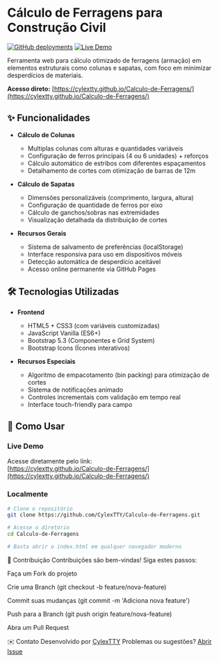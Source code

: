 # Cálculo de Ferragens para Construção Civil

[![GitHub deployments](https://img.shields.io/github/deployments/CylexTTY/Calculo-de-Ferragens/github-pages?label=Deployment)](https://cylextty.github.io/Calculo-de-Ferragens/)
[![Live Demo](https://img.shields.io/badge/Live-Demo-brightgreen)](https://cylextty.github.io/Calculo-de-Ferragens/)

Ferramenta web para cálculo otimizado de ferragens (armação) em elementos estruturais como colunas e sapatas, com foco em minimizar desperdícios de materiais.

**Acesso direto:** [https://cylextty.github.io/Calculo-de-Ferragens/](https://cylextty.github.io/Calculo-de-Ferragens/)

## ✨ Funcionalidades

- **Cálculo de Colunas**
  - Multiplas colunas com alturas e quantidades variáveis
  - Configuração de ferros principais (4 ou 6 unidades) + reforços
  - Cálculo automático de estribos com diferentes espaçamentos
  - Detalhamento de cortes com otimização de barras de 12m

- **Cálculo de Sapatas**
  - Dimensões personalizáveis (comprimento, largura, altura)
  - Configuração de quantidade de ferros por eixo
  - Cálculo de ganchos/sobras nas extremidades
  - Visualização detalhada da distribuição de cortes

- **Recursos Gerais**
  - Sistema de salvamento de preferências (localStorage)
  - Interface responsiva para uso em dispositivos móveis
  - Detecção automática de desperdício aceitável
  - Acesso online permanente via GitHub Pages

## 🛠 Tecnologias Utilizadas

- **Frontend**
  - HTML5 + CSS3 (com variáveis customizadas)
  - JavaScript Vanilla (ES6+)
  - Bootstrap 5.3 (Componentes e Grid System)
  - Bootstrap Icons (Ícones interativos)

- **Recursos Especiais**
  - Algoritmo de empacotamento (bin packing) para otimização de cortes
  - Sistema de notificações animado
  - Controles incrementais com validação em tempo real
  - Interface touch-friendly para campo

## 🚀 Como Usar

### Live Demo
Acesse diretamente pelo link:  
[https://cylextty.github.io/Calculo-de-Ferragens/](https://cylextty.github.io/Calculo-de-Ferragens/)

### Localmente
```bash
# Clone o repositório
git clone https://github.com/CylexTTY/Calculo-de-Ferragens.git

# Acesse o diretório
cd Calculo-de-Ferragens

# Basta abrir o index.html em qualquer navegador moderno
```

📌 Contribuição
Contribuições são bem-vindas! Siga estes passos:

Faça um Fork do projeto

Crie uma Branch (git checkout -b feature/nova-feature)

Commit suas mudanças (git commit -m 'Adiciona nova feature')

Push para a Branch (git push origin feature/nova-feature)

Abra um Pull Request

✉️ Contato
Desenvolvido por [CylexTTY](https://github.com/CylexTTY)
Problemas ou sugestões? [Abrir Issue](https://github.com/CylexTTY/Calculo-de-Ferragens/issues)

